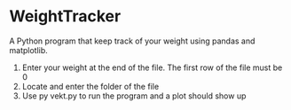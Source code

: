 # WeightTracker
A Python program that keep track of your weight using pandas and matplotlib.

1. Enter your weight at the end of the file. The first row of the file must be 0
2. Locate and enter the folder of the file
3. Use py vekt.py to run the program and a plot should show up
